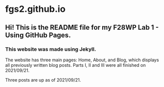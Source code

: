 # fgs2.github.io

## Hi! This is the README file for my F28WP Lab 1 - Using GitHub Pages.

### This website was made using Jekyll.

The website has three main pages: Home, About, and Blog, which displays all previously written blog posts.  Parts I, II and III were all finished on 2021/09/21.

Three posts are up as of 2021/09/21.
